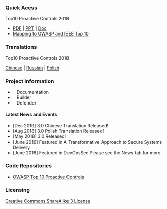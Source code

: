 ### Quick Acess 
Top10 Proactive Controls 2018 
* [PDF](https://github.com/OWASP/www-project-proactive-controls/blob/master/2018/OWASP_Top_10_Proactive_Controls_V3.pdf) 
 \|  [PPT](https://github.com/OWASP/www-project-proactive-controls/blob/master/2018/OWASP_Top_Ten_Proactive_Controls_v3.pptx)
\|  [Doc](https://github.com/OWASP/www-project-proactive-controls/blob/master/2018/OWASP_Top_10_Proactive_Controls_V3.docx)
* [Mapping to OWASP and IEEE Top 10 ](https://github.com/OWASP/www-project-proactive-controls/blob/master/2018/OWASP-OPC-IEEEE-OTop10-OTMobTop10-ssdf.pdf)

### Translations
Top10 Proactive Controls 2018 

[Chinese](https://github.com/OWASP/www-project-proactive-controls/blob/master/2018/OWASP_Top_10_Proactive_Controls_V3_Chinese.pdf)
\| [Russian](https://github.com/OWASP/www-project-proactive-controls/blob/master/2018/Owasp-top-10-proactive-controls-2018-russian.pdf)
\| [ Polish](https://github.com/OWASP/www-project-proactive-controls/blob/master/2018/OWASP_TOP_10_Proactive_Controls_2018_V3_PL.pdf)  

### Project Information
* <i class="fas fa-book" style="font-size: 1.2em; color:#233e81;"></i><span style="font-size:1.0em;padding-left:12px;">Documentation</span>
* <i class="fas fa-tools" style="font-size: 1.2em; color:#233e81;"></i><span style="font-size:1.0em;padding-left:12px;">Builder</span> 
* <i class="fas fa-shield-alt" style="font-size: 1.2em; color:#233e81;"></i><span style="font-size:1.0em;padding-left:12px;">Defender</span>

#### Latest News and Events
* [Dec 2019] 3.0 Chinese Translation Released!
* [Aug 2018] 3.0 Polish Translation Released!
* [May 2018] 3.0 Released!
* [June 2016] Featured in A Transformative Approach to Secure Systems Delivery
* [June 2016] Featured in DevOpsSec
Please see the News tab for more.


### Code Repositories
* [OWASP Top 10 Proactive Controls](https://github.com/OWASP/www-project-proactive-controls/)

### Licensing
[Creative Commons ShareAlike 3 License](https://creativecommons.org/licenses/by-sa/3.0/us/)

